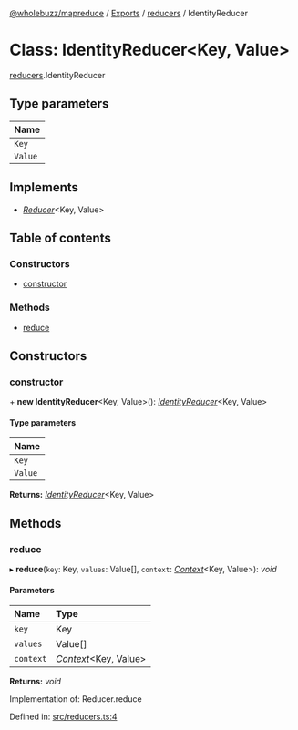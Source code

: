 [@wholebuzz/mapreduce](../README.md) / [Exports](../modules.md) / [reducers](../modules/reducers.md) / IdentityReducer

# Class: IdentityReducer<Key, Value\>

[reducers](../modules/reducers.md).IdentityReducer

## Type parameters

| Name |
| :------ |
| `Key` |
| `Value` |

## Implements

- [*Reducer*](../interfaces/types.reducer.md)<Key, Value\>

## Table of contents

### Constructors

- [constructor](reducers.identityreducer.md#constructor)

### Methods

- [reduce](reducers.identityreducer.md#reduce)

## Constructors

### constructor

\+ **new IdentityReducer**<Key, Value\>(): [*IdentityReducer*](reducers.identityreducer.md)<Key, Value\>

#### Type parameters

| Name |
| :------ |
| `Key` |
| `Value` |

**Returns:** [*IdentityReducer*](reducers.identityreducer.md)<Key, Value\>

## Methods

### reduce

▸ **reduce**(`key`: Key, `values`: Value[], `context`: [*Context*](../interfaces/types.context.md)<Key, Value\>): *void*

#### Parameters

| Name | Type |
| :------ | :------ |
| `key` | Key |
| `values` | Value[] |
| `context` | [*Context*](../interfaces/types.context.md)<Key, Value\> |

**Returns:** *void*

Implementation of: Reducer.reduce

Defined in: [src/reducers.ts:4](https://github.com/wholebuzz/mapreduce/blob/master/src/reducers.ts#L4)
